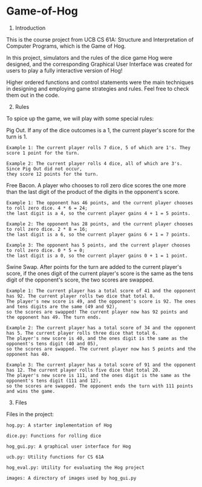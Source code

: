 # Game-of-Hog

1. Introduction

  This is the course project from UCB CS 61A: Structure and Interpretation of Computer Programs, which is the Game of Hog. 
  
  In this project, simulators and the rules of the dice game Hog were designed, and the corresponding Graphical User Interface was created 
for users to play a fully interactive version of Hog!

  Higher ordered functions and control statements were the main techniques in designing and employing game strategies and rules. Feel free to check them out in the code.

2. Rules

To spice up the game, we will play with some special rules:

  Pig Out. If any of the dice outcomes is a 1, the current player's score for the turn is 1.

    Example 1: The current player rolls 7 dice, 5 of which are 1's. They score 1 point for the turn.
    
    Example 2: The current player rolls 4 dice, all of which are 3's. Since Pig Out did not occur, 
    they score 12 points for the turn.

  Free Bacon. A player who chooses to roll zero dice scores the one more than the last digit of the product of the digits in the opponent's score.

    Example 1: The opponent has 46 points, and the current player chooses to roll zero dice. 4 * 6 = 24; 
    the last digit is a 4, so the current player gains 4 + 1 = 5 points.
    
    Example 2: The opponent has 28 points, and the current player chooses to roll zero dice. 2 * 8 = 16;
    the last digit is a 6, so the current player gains 6 + 1 = 7 points.
    
    Example 3: The opponent has 5 points, and the current player chooses to roll zero dice. 0 * 5 = 0;
    the last digit is a 0, so the current player gains 0 + 1 = 1 point.
  
  Swine Swap. After points for the turn are added to the current player's score, if the ones digit of the current player's score is the same as the tens digit of the opponent's score, the two scores are swapped.

    Example 1: The current player has a total score of 41 and the opponent has 92. The current player rolls two dice that total 8. 
    The player's new score is 49, and the opponent's score is 92. The ones and tens digits are the same (49 and 92), 
    so the scores are swapped! The current player now has 92 points and the opponent has 49. The turn ends.
    
    Example 2: The current player has a total score of 34 and the opponent has 5. The current player rolls three dice that total 6.
    The player's new score is 40, and the ones digit is the same as the opponent's tens digit (40 and 05),
    so the scores are swapped. The current player now has 5 points and the opponent has 40.
    
    Example 3: The current player has a total score of 91 and the opponent has 12. The current player rolls five dice that total 20.
    The player's new score is 111, and the ones digit is the same as the opponent's tens digit (111 and 12),
    so the scores are swapped. The opponent ends the turn with 111 points and wins the game.

3. Files

  Files in the project:

    hog.py: A starter implementation of Hog
    
    dice.py: Functions for rolling dice
    
    hog_gui.py: A graphical user interface for Hog
    
    ucb.py: Utility functions for CS 61A
    
    hog_eval.py: Utility for evaluating the Hog project
    
    images: A directory of images used by hog_gui.py

